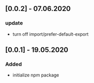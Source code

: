 ## [0.0.2] - 07.06.2020
### update
- turn off import/prefer-default-export

## [0.0.1] - 19.05.2020
### Added
- initialize npm package
